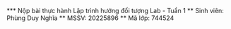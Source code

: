 *** Nộp bài thực hành Lập trình hướng đối tượng Lab - Tuần 1
** Sinh viên: Phùng Duy Nghĩa
** MSSV: 20225896
** Mã lớp: 744524
 